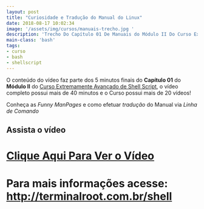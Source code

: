 ```yaml
---
layout: post
title: "Curiosidade e Tradução do Manual do Linux"
date: 2018-08-17 10:02:34
image: '/assets/img/cursos/manuais-trecho.jpg '
description: 'Trecho Do Capítulo 01 De Manuais do Módulo II Do Curso Extremamente Avançado De Shell Script.'
main-class: 'bash'
tags:
- curso
- bash
- shellscript
---
```


O conteúdo do vídeo faz parte dos 5 minutos finais do **Capítulo 01** do **Módulo II** do [Curso Extremamente Avançado de Shell Script](http://terminalroot.com.br/shell), o vídeo completo possui mais de 40 minutos e o Curso possui mais de 20 vídeos!

Conheça as _Funny ManPages_ e como efetuar _tradução_ do Manual via _Linha de Comando_

## Assista o vídeo
# [Clique Aqui Para Ver o Vídeo](https://youtu.be/m6zvPJGGtEA)

# Para mais informações acesse: <http://terminalroot.com.br/shell>
